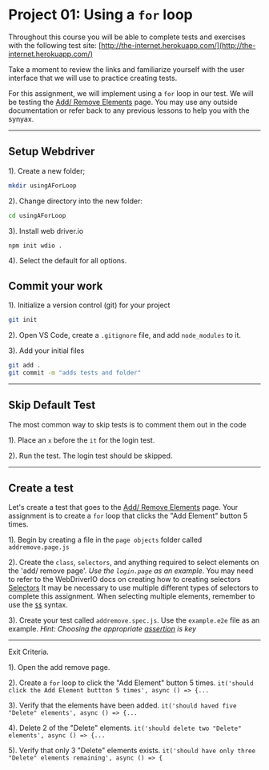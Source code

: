 # Project 01: Using a `for` loop

Throughout this course you will be able to complete tests and exercises with the following test site: [http://the-internet.herokuapp.com/](http://the-internet.herokuapp.com/)

Take a moment to review the links and familiarize yourself with the user interface that we will use to practice creating tests.

For this assignment, we will implement using a `for` loop in our test. We will be testing the [Add/ Remove Elements](http://the-internet.herokuapp.com/add_remove_elements/) page. You may use any outside documentation or refer back to any previous lessons to help you with the synyax.

---

## Setup Webdriver

1). Create a new folder;

```sh
mkdir usingAForLoop
```

2). Change directory into the new folder:

```sh
cd usingAForLoop
```

3). Install web driver.io

```sh
npm init wdio .
```

4). Select the default for all options.

## Commit your work

1). Initialize a version control (git) for your project

```sh
git init
```

2). Open VS Code, create a `.gitignore` file, and add `node_modules` to it.

3). Add your initial files

```sh
git add .
git commit -m "adds tests and folder"
```

---

## Skip Default Test

The most common way to skip tests is to comment them out in the code

1). Place an `x` before the `it` for the login test.

2). Run the test. The login test should be skipped.

---

## Create a test

Let's create a test that goes to the [Add/ Remove Elements](http://the-internet.herokuapp.com/add_remove_elements/) page. Your assignment is to create a `for` loop that clicks the "Add Element" button 5 times.

1). Begin by creating a file in the `page objects` folder called `addremove.page.js`

2). Create the `class`, `selectors`, and anything required to select elements on the 'add/ remove page'. *Use the `login.page` as an example*. You may need to refer to the WebDriverIO docs on creating how to creating selectors [Selectors](https://webdriver.io/docs/selectors/) It may be necessary to use multiple different types of selectors to complete this assignment. When selecting multiple elements, remember to use the [`$$`](https://webdriver.io/docs/api/browser/$$/) syntax.

3). Create your test called `addremove.spec.js`. Use the `example.e2e` file as an example.
*Hint: Choosing the appropriate [assertion](https://webdriver.io/docs/api/expect-webdriverio/#tobeelementsarrayofsize) is key*

---

Exit Criteria.

1). Open the add remove page.

2). Create a `for` loop to click the "Add Element" button 5 times.
   `it('should click the Add Element buttton 5 times', async () => {...`

3). Verify that the elements have been added.
   `it('should haved five "Delete" elements', async () => {...`

4). Delete 2 of the "Delete" elements.
   `it('should delete two "Delete" elements', async () => {...`

5). Verify that only 3 "Delete" elements exists.
   `it('should have only three "Delete" elements remaining', async () => {`
